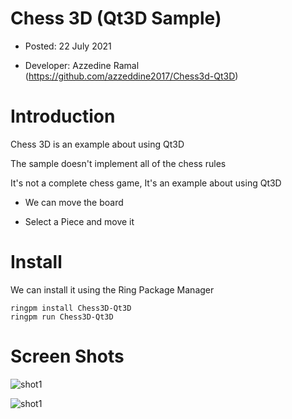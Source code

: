 Chess 3D (Qt3D Sample)
======================

* Posted: 22 July 2021

* Developer: Azzedine Ramal (https://github.com/azzeddine2017/Chess3d-Qt3D)

# Introduction 

Chess 3D is an example about using Qt3D 

The sample doesn't implement all of the chess rules 

It's not a complete chess game, It's an example about using Qt3D

* We can move the board

* Select a Piece and move it

# Install

We can install it using the Ring Package Manager

	ringpm install Chess3D-Qt3D
	ringpm run Chess3D-Qt3D

# Screen Shots

![shot1](https://raw.githubusercontent.com/ring-lang/ring/master/marketing/chess3d/images/chess3dshot1.png)

![shot1](https://raw.githubusercontent.com/ring-lang/ring/master/marketing/chess3d/images/chess3dshot2.png)